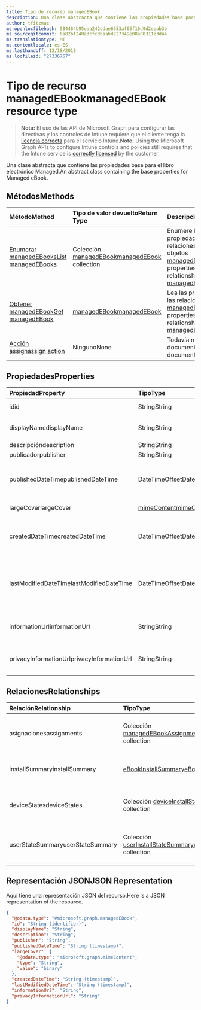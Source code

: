 ```yaml
---
title: Tipo de recurso managedEBook
description: Una clase abstracta que contiene las propiedades base para el libro electrónico Managed.
author: tfitzmac
ms.openlocfilehash: 584464b95eaa242ddae6653af65f16d9d2eeab3b
ms.sourcegitcommit: 6a82bf240a3cfc0baabd227349e08a08311e3d44
ms.translationtype: MT
ms.contentlocale: es-ES
ms.lasthandoff: 12/18/2018
ms.locfileid: "27336767"
---
```

# <a name="managedebook-resource-type"></a><span data-ttu-id="b9f87-103">Tipo de recurso managedEBook</span><span class="sxs-lookup"><span data-stu-id="b9f87-103">managedEBook resource type</span></span>

> <span data-ttu-id="b9f87-104">**Nota:** El uso de las API de Microsoft Graph para configurar las directivas y los controles de Intune requiere que el cliente tenga la [licencia correcta](https://go.microsoft.com/fwlink/?linkid=839381) para el servicio Intune.</span><span class="sxs-lookup"><span data-stu-id="b9f87-104">**Note:** Using the Microsoft Graph APIs to configure Intune controls and policies still requires that the Intune service is [correctly licensed](https://go.microsoft.com/fwlink/?linkid=839381) by the customer.</span></span>

<span data-ttu-id="b9f87-105">Una clase abstracta que contiene las propiedades base para el libro electrónico Managed.</span><span class="sxs-lookup"><span data-stu-id="b9f87-105">An abstract class containing the base properties for Managed eBook.</span></span>
## <a name="methods"></a><span data-ttu-id="b9f87-106">Métodos</span><span class="sxs-lookup"><span data-stu-id="b9f87-106">Methods</span></span>
|<span data-ttu-id="b9f87-107">Método</span><span class="sxs-lookup"><span data-stu-id="b9f87-107">Method</span></span>|<span data-ttu-id="b9f87-108">Tipo de valor devuelto</span><span class="sxs-lookup"><span data-stu-id="b9f87-108">Return Type</span></span>|<span data-ttu-id="b9f87-109">Descripción</span><span class="sxs-lookup"><span data-stu-id="b9f87-109">Description</span></span>|
|:---|:---|:---|
|[<span data-ttu-id="b9f87-110">Enumerar managedEBooks</span><span class="sxs-lookup"><span data-stu-id="b9f87-110">List managedEBooks</span></span>](../api/intune-books-managedebook-list.md)|<span data-ttu-id="b9f87-111">Colección [managedEBook](../resources/intune-books-managedebook.md)</span><span class="sxs-lookup"><span data-stu-id="b9f87-111">[managedEBook](../resources/intune-books-managedebook.md) collection</span></span>|<span data-ttu-id="b9f87-112">Enumere las propiedades y las relaciones de los objetos [managedEBook](../resources/intune-books-managedebook.md).</span><span class="sxs-lookup"><span data-stu-id="b9f87-112">List properties and relationships of the [managedEBook](../resources/intune-books-managedebook.md) objects.</span></span>|
|[<span data-ttu-id="b9f87-113">Obtener managedEBook</span><span class="sxs-lookup"><span data-stu-id="b9f87-113">Get managedEBook</span></span>](../api/intune-books-managedebook-get.md)|[<span data-ttu-id="b9f87-114">managedEBook</span><span class="sxs-lookup"><span data-stu-id="b9f87-114">managedEBook</span></span>](../resources/intune-books-managedebook.md)|<span data-ttu-id="b9f87-115">Lea las propiedades y las relaciones del objeto [managedEBook](../resources/intune-books-managedebook.md).</span><span class="sxs-lookup"><span data-stu-id="b9f87-115">Read properties and relationships of the [managedEBook](../resources/intune-books-managedebook.md) object.</span></span>|
|[<span data-ttu-id="b9f87-116">Acción assign</span><span class="sxs-lookup"><span data-stu-id="b9f87-116">assign action</span></span>](../api/intune-books-managedebook-assign.md)|<span data-ttu-id="b9f87-117">Ninguno</span><span class="sxs-lookup"><span data-stu-id="b9f87-117">None</span></span>|<span data-ttu-id="b9f87-118">Todavía no documentado</span><span class="sxs-lookup"><span data-stu-id="b9f87-118">Not yet documented</span></span>|

## <a name="properties"></a><span data-ttu-id="b9f87-119">Propiedades</span><span class="sxs-lookup"><span data-stu-id="b9f87-119">Properties</span></span>
|<span data-ttu-id="b9f87-120">Propiedad</span><span class="sxs-lookup"><span data-stu-id="b9f87-120">Property</span></span>|<span data-ttu-id="b9f87-121">Tipo</span><span class="sxs-lookup"><span data-stu-id="b9f87-121">Type</span></span>|<span data-ttu-id="b9f87-122">Descripción</span><span class="sxs-lookup"><span data-stu-id="b9f87-122">Description</span></span>|
|:---|:---|:---|
|<span data-ttu-id="b9f87-123">id</span><span class="sxs-lookup"><span data-stu-id="b9f87-123">id</span></span>|<span data-ttu-id="b9f87-124">String</span><span class="sxs-lookup"><span data-stu-id="b9f87-124">String</span></span>|<span data-ttu-id="b9f87-125">Clave de la entidad.</span><span class="sxs-lookup"><span data-stu-id="b9f87-125">Key of the entity.</span></span>|
|<span data-ttu-id="b9f87-126">displayName</span><span class="sxs-lookup"><span data-stu-id="b9f87-126">displayName</span></span>|<span data-ttu-id="b9f87-127">String</span><span class="sxs-lookup"><span data-stu-id="b9f87-127">String</span></span>|<span data-ttu-id="b9f87-128">Nombre del libro electrónico</span><span class="sxs-lookup"><span data-stu-id="b9f87-128">Name of the eBook.</span></span>|
|<span data-ttu-id="b9f87-129">descripción</span><span class="sxs-lookup"><span data-stu-id="b9f87-129">description</span></span>|<span data-ttu-id="b9f87-130">String</span><span class="sxs-lookup"><span data-stu-id="b9f87-130">String</span></span>|<span data-ttu-id="b9f87-131">Descripción.</span><span class="sxs-lookup"><span data-stu-id="b9f87-131">Description.</span></span>|
|<span data-ttu-id="b9f87-132">publicador</span><span class="sxs-lookup"><span data-stu-id="b9f87-132">publisher</span></span>|<span data-ttu-id="b9f87-133">String</span><span class="sxs-lookup"><span data-stu-id="b9f87-133">String</span></span>|<span data-ttu-id="b9f87-134">Publicador.</span><span class="sxs-lookup"><span data-stu-id="b9f87-134">Publisher.</span></span>|
|<span data-ttu-id="b9f87-135">publishedDateTime</span><span class="sxs-lookup"><span data-stu-id="b9f87-135">publishedDateTime</span></span>|<span data-ttu-id="b9f87-136">DateTimeOffset</span><span class="sxs-lookup"><span data-stu-id="b9f87-136">DateTimeOffset</span></span>|<span data-ttu-id="b9f87-137">La fecha y la hora en que se publicó el libro electrónico.</span><span class="sxs-lookup"><span data-stu-id="b9f87-137">The date and time when the eBook was published.</span></span>|
|<span data-ttu-id="b9f87-138">largeCover</span><span class="sxs-lookup"><span data-stu-id="b9f87-138">largeCover</span></span>|[<span data-ttu-id="b9f87-139">mimeContent</span><span class="sxs-lookup"><span data-stu-id="b9f87-139">mimeContent</span></span>](../resources/intune-shared-mimecontent.md)|<span data-ttu-id="b9f87-140">Cubierta de libro.</span><span class="sxs-lookup"><span data-stu-id="b9f87-140">Book cover.</span></span>|
|<span data-ttu-id="b9f87-141">createdDateTime</span><span class="sxs-lookup"><span data-stu-id="b9f87-141">createdDateTime</span></span>|<span data-ttu-id="b9f87-142">DateTimeOffset</span><span class="sxs-lookup"><span data-stu-id="b9f87-142">DateTimeOffset</span></span>|<span data-ttu-id="b9f87-143">La fecha y la hora en que se creó el archivo del libro electrónico.</span><span class="sxs-lookup"><span data-stu-id="b9f87-143">The date and time when the eBook file was created.</span></span>|
|<span data-ttu-id="b9f87-144">lastModifiedDateTime</span><span class="sxs-lookup"><span data-stu-id="b9f87-144">lastModifiedDateTime</span></span>|<span data-ttu-id="b9f87-145">DateTimeOffset</span><span class="sxs-lookup"><span data-stu-id="b9f87-145">DateTimeOffset</span></span>|<span data-ttu-id="b9f87-146">La fecha y la hora en que se modificó por última vez el libro electrónico.</span><span class="sxs-lookup"><span data-stu-id="b9f87-146">The date and time when the eBook was last modified.</span></span>|
|<span data-ttu-id="b9f87-147">informationUrl</span><span class="sxs-lookup"><span data-stu-id="b9f87-147">informationUrl</span></span>|<span data-ttu-id="b9f87-148">String</span><span class="sxs-lookup"><span data-stu-id="b9f87-148">String</span></span>|<span data-ttu-id="b9f87-149">La dirección URL para obtener más información.</span><span class="sxs-lookup"><span data-stu-id="b9f87-149">The more information Url.</span></span>|
|<span data-ttu-id="b9f87-150">privacyInformationUrl</span><span class="sxs-lookup"><span data-stu-id="b9f87-150">privacyInformationUrl</span></span>|<span data-ttu-id="b9f87-151">String</span><span class="sxs-lookup"><span data-stu-id="b9f87-151">String</span></span>|<span data-ttu-id="b9f87-152">La dirección URL de la declaración de privacidad.</span><span class="sxs-lookup"><span data-stu-id="b9f87-152">The privacy statement Url.</span></span>|

## <a name="relationships"></a><span data-ttu-id="b9f87-153">Relaciones</span><span class="sxs-lookup"><span data-stu-id="b9f87-153">Relationships</span></span>
|<span data-ttu-id="b9f87-154">Relación</span><span class="sxs-lookup"><span data-stu-id="b9f87-154">Relationship</span></span>|<span data-ttu-id="b9f87-155">Tipo</span><span class="sxs-lookup"><span data-stu-id="b9f87-155">Type</span></span>|<span data-ttu-id="b9f87-156">Descripción</span><span class="sxs-lookup"><span data-stu-id="b9f87-156">Description</span></span>|
|:---|:---|:---|
|<span data-ttu-id="b9f87-157">asignaciones</span><span class="sxs-lookup"><span data-stu-id="b9f87-157">assignments</span></span>|<span data-ttu-id="b9f87-158">Colección [managedEBookAssignment](../resources/intune-books-managedebookassignment.md)</span><span class="sxs-lookup"><span data-stu-id="b9f87-158">[managedEBookAssignment](../resources/intune-books-managedebookassignment.md) collection</span></span>|<span data-ttu-id="b9f87-159">La lista de asignaciones para este libro electrónico.</span><span class="sxs-lookup"><span data-stu-id="b9f87-159">The list of assignments for this eBook.</span></span>|
|<span data-ttu-id="b9f87-160">installSummary</span><span class="sxs-lookup"><span data-stu-id="b9f87-160">installSummary</span></span>|[<span data-ttu-id="b9f87-161">eBookInstallSummary</span><span class="sxs-lookup"><span data-stu-id="b9f87-161">eBookInstallSummary</span></span>](../resources/intune-books-ebookinstallsummary.md)|<span data-ttu-id="b9f87-162">Resumen de instalación de las aplicaciones para móviles.</span><span class="sxs-lookup"><span data-stu-id="b9f87-162">Mobile App Install Summary.</span></span>|
|<span data-ttu-id="b9f87-163">deviceStates</span><span class="sxs-lookup"><span data-stu-id="b9f87-163">deviceStates</span></span>|<span data-ttu-id="b9f87-164">Colección [deviceInstallState](../resources/intune-books-deviceinstallstate.md)</span><span class="sxs-lookup"><span data-stu-id="b9f87-164">[deviceInstallState](../resources/intune-books-deviceinstallstate.md) collection</span></span>|<span data-ttu-id="b9f87-165">La lista de estados de asignaciones para este libro electrónico.</span><span class="sxs-lookup"><span data-stu-id="b9f87-165">The list of installation states for this eBook.</span></span>|
|<span data-ttu-id="b9f87-166">userStateSummary</span><span class="sxs-lookup"><span data-stu-id="b9f87-166">userStateSummary</span></span>|<span data-ttu-id="b9f87-167">Colección [userInstallStateSummary](../resources/intune-books-userinstallstatesummary.md)</span><span class="sxs-lookup"><span data-stu-id="b9f87-167">[userInstallStateSummary](../resources/intune-books-userinstallstatesummary.md) collection</span></span>|<span data-ttu-id="b9f87-168">La lista de estados de asignaciones para este libro electrónico.</span><span class="sxs-lookup"><span data-stu-id="b9f87-168">The list of installation states for this eBook.</span></span>|

## <a name="json-representation"></a><span data-ttu-id="b9f87-169">Representación JSON</span><span class="sxs-lookup"><span data-stu-id="b9f87-169">JSON Representation</span></span>
<span data-ttu-id="b9f87-170">Aquí tiene una representación JSON del recurso.</span><span class="sxs-lookup"><span data-stu-id="b9f87-170">Here is a JSON representation of the resource.</span></span>
<!-- {
  "blockType": "resource",
  "keyProperty": "id",
  "@odata.type": "microsoft.graph.managedEBook"
}
-->
``` json
{
  "@odata.type": "#microsoft.graph.managedEBook",
  "id": "String (identifier)",
  "displayName": "String",
  "description": "String",
  "publisher": "String",
  "publishedDateTime": "String (timestamp)",
  "largeCover": {
    "@odata.type": "microsoft.graph.mimeContent",
    "type": "String",
    "value": "binary"
  },
  "createdDateTime": "String (timestamp)",
  "lastModifiedDateTime": "String (timestamp)",
  "informationUrl": "String",
  "privacyInformationUrl": "String"
}
```




